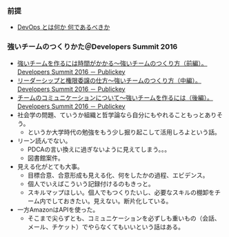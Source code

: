 ### 前提

* [DevOps とは何か 何であるべきか](http://www.slideshare.net/mizzy/dev-ops-qpstudy)

### 強いチームのつくりかた＠Developers Summit 2016

* [強いチームを作るには時間がかかる～強いチームのつくり方（前編）。Developers Summit 2016 － Publickey](http://www.publickey1.jp/blog/16/developers_summit_2016.html)
* [リーダーシップと権限委譲の仕方～強いチームのつくり方（中編）。Developers Summit 2016 － Publickey](http://www.publickey1.jp/blog/16/developers_summit_2016_1.html)
* [チームのコミュニケーションについて～強いチームを作るには（後編）。Developers Summit 2016 － Publickey](http://www.publickey1.jp/blog/16/developers_summit_2016_2.html)
* 社会学の問題、ていうか組織と哲学論なら自分にもやれることもっとありそう。
  * というか大学時代の勉強をもう少し掘り起こして活用しろよという話。
* リーン読んでない。
  * PDCAの言い換えに過ぎないように見えてしまう。。。
  * 図書館案件。
* 見える化がとても大事。
  * 目標合意、合意形成も見える化、何をしたかの過程、エビデンス。
  * 個人でいえばこういう記録付けるのもきっと。
  * スキルマップほしい。個人でもつくりたいし、必要なスキルの棚卸をチーム内でしておきたい。見えない。断片化している。
* 一方AmazonはAPIを使った。
  * そこまで尖らずとも、コミュニケーションを必ずしも重いもの（会話、メール、チケット）でやらなくてもいいという話はある。